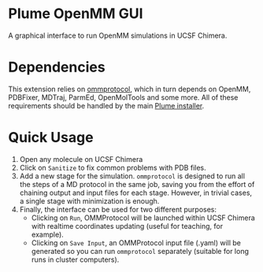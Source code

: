 # Plume OpenMM GUI

A graphical interface to run OpenMM simulations in UCSF Chimera.

# Dependencies

This extension relies on [ommprotocol](https://github.com/insilichem/ommprotocol), which in turn depends on OpenMM, PDBFixer, MDTraj, ParmEd, OpenMolTools and some more. All of these requirements should be handled by the main [Plume installer](https://github.com/insilichem/plume).

# Quick Usage

1. Open any molecule on UCSF Chimera
2. Click on `Sanitize` to fix common problems with PDB files.
3. Add a new stage for the simulation. `ommprotocol` is designed to run all the steps of a MD protocol in the same job, saving you from the effort of chaining output and input files for each stage. However, in trivial cases, a single stage with minimization is enough.
4. Finally, the interface can be used for two different purposes:
    - Clicking on `Run`, OMMProtocol will be launched within UCSF Chimera with realtime coordinates updating (useful for teaching, for example).
    - Clicking on `Save Input`, an OMMProtocol input file (.yaml) will be generated so you can run `ommprotocol` separately (suitable for long runs in cluster computers).